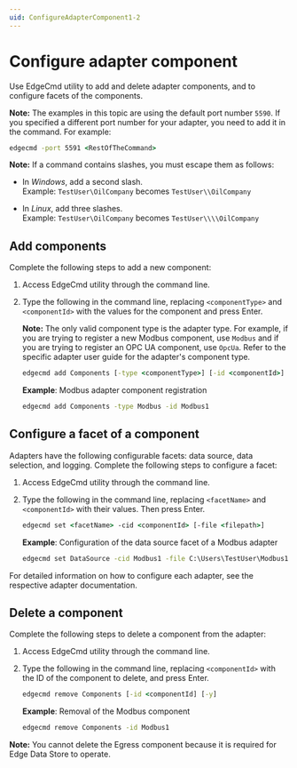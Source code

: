 ```yaml
---
uid: ConfigureAdapterComponent1-2
---
```


# Configure adapter component

Use EdgeCmd utility to add and delete adapter components, and to configure facets of the components.

**Note:** The examples in this topic are using the default port number `5590`. If you specified a different port number for your adapter, you need to add it in the command. For example:

```cmd
edgecmd -port 5591 <RestOfTheCommand>
```

**Note:** If a command contains slashes, you must escape them as follows:<br> 
  - In *Windows*, add a second slash.<br> 
       Example: `TestUser\OilCompany` becomes `TestUser\\OilCompany`

  - In *Linux*, add three slashes.<br>
       Example: `TestUser\OilCompany` becomes `TestUser\\\\OilCompany`

## Add components

Complete the following steps to add a new component:

1. Access EdgeCmd utility through the command line.
2. Type the following in the command line, replacing `<componentType>` and `<componentId>` with the values for the component and press Enter.

	**Note:** The only valid component type is the adapter type. For example, if you are trying to register a new Modbus component, use `Modbus` and if you are trying to register an OPC UA component, use `OpcUa`. Refer to the specific adapter user guide for the adapter's component type.

	```cmd
	edgecmd add Components [-type <componentType>] [-id <componentId>]
	```

	**Example**: Modbus adapter component registration

	```cmd
	edgecmd add Components -type Modbus -id Modbus1
	```

## Configure a facet of a component

Adapters have the following configurable facets: data source, data selection, and logging. Complete the following steps to configure a facet:

1. Access EdgeCmd utility through the command line.
2. Type the following in the command line, replacing `<facetName>` and `<componentId>` with their values. Then press Enter.

	```cmd
	edgecmd set <facetName> -cid <componentId> [-file <filepath>]
	```

	**Example**: Configuration of the data source facet of a Modbus adapter

	```cmd
	edgecmd set DataSource -cid Modbus1 -file C:\Users\TestUser\Modbus1\DataSource
	```

For detailed information on how to configure each adapter, see the respective adapter documentation.

## Delete a component

Complete the following steps to delete a component from the adapter:

1. Access EdgeCmd utility through the command line.
2. Type the following in the command line, replacing `<componentId>` with the ID of the component to delete, and press Enter.

	```cmd
	edgecmd remove Components [-id <componentId] [-y]
	```

	**Example**: Removal of the Modbus component

	```cmd
	edgecmd remove Components -id Modbus1
	```

**Note:** You cannot delete the Egress component because it is required for Edge Data Store to operate.

